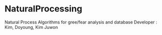 # NaturalProcessing
Natural Process Algorithms for gree/fear analysis and database
Developer : Kim, Doyoung, Kim Juwon
